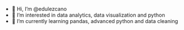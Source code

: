 - 👋 Hi, I’m @edulezcano
- 👀 I’m interested in data analytics, data visualization and python
- 🌱 I’m currently learning pandas, advanced python and data cleaning

<!---
edulezcano/edulezcano is a ✨ special ✨ repository because its `README.md` (this file) appears on your GitHub profile.
You can click the Preview link to take a look at your changes.
--->
